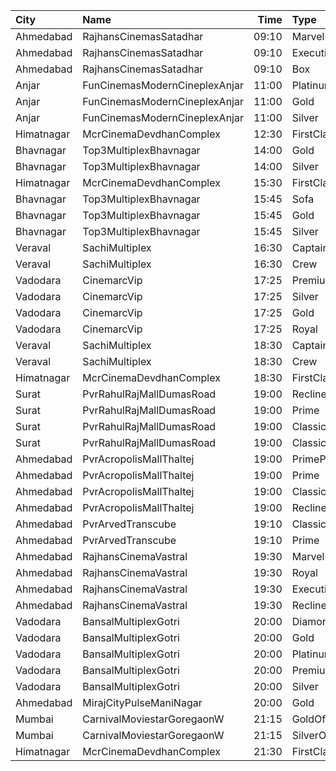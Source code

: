 | City       | Name                          |  Time | Type          | Price | Capacity | Booked |
| :--------- | :---------------------------- | ----: | :------------ | ----: | -------: | -----: |
| Ahmedabad  | RajhansCinemasSatadhar        | 09:10 | Marvel        |  100₹ |       26 |      0 |
| Ahmedabad  | RajhansCinemasSatadhar        | 09:10 | Executive     |  100₹ |       71 |      6 |
| Ahmedabad  | RajhansCinemasSatadhar        | 09:10 | Box           |  100₹ |        5 |      5 |
| Anjar      | FunCinemasModernCineplexAnjar | 11:00 | Platinum      |  200₹ |      100 |      0 |
| Anjar      | FunCinemasModernCineplexAnjar | 11:00 | Gold          |  130₹ |      100 |      0 |
| Anjar      | FunCinemasModernCineplexAnjar | 11:00 | Silver        |   90₹ |      100 |      0 |
| Himatnagar | McrCinemaDevdhanComplex       | 12:30 | FirstClass    |  120₹ |       85 |     67 |
| Bhavnagar  | Top3MultiplexBhavnagar        | 14:00 | Gold          |   70₹ |      100 |      0 |
| Bhavnagar  | Top3MultiplexBhavnagar        | 14:00 | Silver        |   70₹ |      100 |      0 |
| Himatnagar | McrCinemaDevdhanComplex       | 15:30 | FirstClass    |  120₹ |       85 |     67 |
| Bhavnagar  | Top3MultiplexBhavnagar        | 15:45 | Sofa          |  100₹ |      100 |      0 |
| Bhavnagar  | Top3MultiplexBhavnagar        | 15:45 | Gold          |   70₹ |      100 |      0 |
| Bhavnagar  | Top3MultiplexBhavnagar        | 15:45 | Silver        |   70₹ |      100 |      0 |
| Veraval    | SachiMultiplex                | 16:30 | Captain       |  100₹ |       68 |     19 |
| Veraval    | SachiMultiplex                | 16:30 | Crew          |  100₹ |       60 |     12 |
| Vadodara   | CinemarcVip                   | 17:25 | Premium       |   90₹ |       13 |      0 |
| Vadodara   | CinemarcVip                   | 17:25 | Silver        |   90₹ |       87 |      0 |
| Vadodara   | CinemarcVip                   | 17:25 | Gold          |   90₹ |       20 |      6 |
| Vadodara   | CinemarcVip                   | 17:25 | Royal         |  110₹ |       19 |      0 |
| Veraval    | SachiMultiplex                | 18:30 | Captain       |  100₹ |       68 |     17 |
| Veraval    | SachiMultiplex                | 18:30 | Crew          |  100₹ |       60 |     12 |
| Himatnagar | McrCinemaDevdhanComplex       | 18:30 | FirstClass    |  120₹ |       85 |     67 |
| Surat      | PvrRahulRajMallDumasRoad      | 19:00 | Recliner      |  420₹ |       24 |      0 |
| Surat      | PvrRahulRajMallDumasRoad      | 19:00 | Prime         |  220₹ |       87 |     32 |
| Surat      | PvrRahulRajMallDumasRoad      | 19:00 | ClassicPlus   |  200₹ |       30 |      4 |
| Surat      | PvrRahulRajMallDumasRoad      | 19:00 | Classic       |  190₹ |       30 |      0 |
| Ahmedabad  | PvrAcropolisMallThaltej       | 19:00 | PrimePlus     |  175₹ |       66 |      0 |
| Ahmedabad  | PvrAcropolisMallThaltej       | 19:00 | Prime         |  175₹ |       65 |      0 |
| Ahmedabad  | PvrAcropolisMallThaltej       | 19:00 | Classic       |  150₹ |       39 |      3 |
| Ahmedabad  | PvrAcropolisMallThaltej       | 19:00 | Recliner      |  400₹ |        8 |      2 |
| Ahmedabad  | PvrArvedTranscube             | 19:10 | Classic       |  150₹ |       33 |      0 |
| Ahmedabad  | PvrArvedTranscube             | 19:10 | Prime         |  150₹ |      100 |     19 |
| Ahmedabad  | RajhansCinemaVastral          | 19:30 | Marvel        |  140₹ |       24 |      0 |
| Ahmedabad  | RajhansCinemaVastral          | 19:30 | Royal         |  160₹ |       28 |      0 |
| Ahmedabad  | RajhansCinemaVastral          | 19:30 | Executive     |  180₹ |      103 |      5 |
| Ahmedabad  | RajhansCinemaVastral          | 19:30 | Recliner      |  300₹ |       17 |      0 |
| Vadodara   | BansalMultiplexGotri          | 20:00 | Diamond       |  200₹ |       14 |      0 |
| Vadodara   | BansalMultiplexGotri          | 20:00 | Gold          |  130₹ |       14 |      0 |
| Vadodara   | BansalMultiplexGotri          | 20:00 | Platinum      |  130₹ |       68 |      0 |
| Vadodara   | BansalMultiplexGotri          | 20:00 | Premium       |  130₹ |       28 |      0 |
| Vadodara   | BansalMultiplexGotri          | 20:00 | Silver        |  130₹ |       16 |      0 |
| Ahmedabad  | MirajCityPulseManiNagar       | 20:00 | Gold          |  200₹ |       24 |      7 |
| Mumbai     | CarnivalMoviestarGoregaonW    | 21:15 | GoldOffline   |  140₹ |       23 |     16 |
| Mumbai     | CarnivalMoviestarGoregaonW    | 21:15 | SilverOffline |  110₹ |       13 |      0 |
| Himatnagar | McrCinemaDevdhanComplex       | 21:30 | FirstClass    |  120₹ |       85 |     67 |